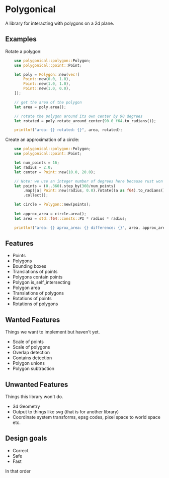 # Polygonical

A library for interacting with polygons on a 2d plane.

## Examples

Rotate a polygon:
```rust
    use polygonical::polygon::Polygon;
    use polygonical::point::Point;

    let poly = Polygon::new(vec![
        Point::new(0.0, 1.0),
        Point::new(1.0, 1.0),
        Point::new(1.0, 0.0),
    ]);

    // get the area of the polygon
    let area = poly.area();

    // rotate the polygon around its own center by 90 degrees
    let rotated = poly.rotate_around_center(90.0_f64.to_radians());

    println!("area: {} rotated: {}", area, rotated);
```


Create an approximation of a circle:

```rust
    use polygonical::polygon::Polygon;
    use polygonical::point::Point;

    let num_points = 16;
    let radius = 2.0;
    let center = Point::new(10.0, 20.0);

    // Note: we use an integer number of degrees here because rust won't let you iterate over floats like this.
    let points = (0..360).step_by(360/num_points)
        .map(|a| Point::new(radius, 0.0).rotate((a as f64).to_radians()).translate(center))
        .collect();

    let circle = Polygon::new(points);
     
    let approx_area = circle.area();
    let area = std::f64::consts::PI * radius * radius;

    println!("area: {} aprox_area: {} difference: {}", area, approx_area, area - approx_area);
```

## Features

* Points
* Polygons
* Bounding boxes
* Translations of points
* Polygons contain points
* Polygon is_self_intersecting
* Polygon area
* Translations of polygons
* Rotations of points
* Rotations of polygons

## Wanted Features

Things we want to implement but haven't yet.

* Scale of points
* Scale of polygons
* Overlap detection
* Contains detection
* Polygon unions
* Polygon subtraction


## Unwanted Features

Things this library won't do.

* 3d Geometry
* Output to things like svg (that is for another library)
* Coordinate system transforms, epsg codes, pixel space to world space etc.

## Design goals

* Correct
* Safe
* Fast

In that order